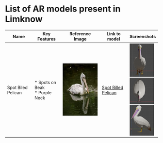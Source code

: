 # List of AR models present in **Limknow**

| Name | Key Features | Reference Image | Link to model | Screenshots|
| --- | --- | --- | --- | --- |
| Spot Biled Pelican | * Spots on Beak <br> * Purple Neck | ![](Models/Spot%20Biled%20Pelican/spotbiledpelican.jpeg) | [Spot Billed Pelican](Models/Spot%20Biled%20Pelican/SpotBilledPelican.glb ) | <img src="Models/Spot%20Biled%20Pelican/front-spot-billed-pelican.png" width=80px> <br> <img src="Models/Spot%20Biled%20Pelican/top-spot-billed-pelican.png" width=80px> <br> <img src="Models/Spot%20Biled%20Pelican/side-spot-billed-pelican.png" width=80px>
